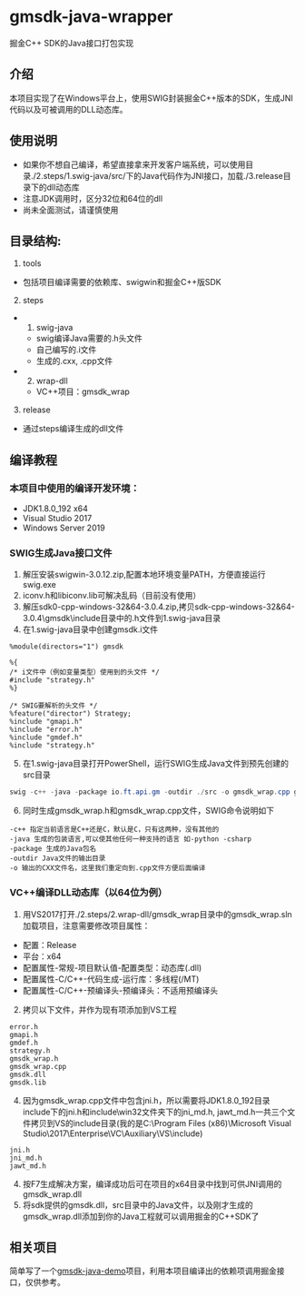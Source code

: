 # gmsdk-java-wrapper
掘金C++ SDK的Java接口打包实现

## 介绍
本项目实现了在Windows平台上，使用SWIG封装掘金C++版本的SDK，生成JNI代码以及可被调用的DLL动态库。

## 使用说明
- 如果你不想自己编译，希望直接拿来开发客户端系统，可以使用目录./2.steps/1.swig-java/src/下的Java代码作为JNI接口，加载./3.release目录下的dll动态库
- 注意JDK调用时，区分32位和64位的dll
- 尚未全面测试，请谨慎使用

## 目录结构:
1. tools
- 包括项目编译需要的依赖库、swigwin和掘金C++版SDK
2. steps
- 1. swig-java
    - swig编译Java需要的.h头文件
    - 自己编写的.i文件
    - 生成的.cxx, .cpp文件
- 2. wrap-dll
    - VC++项目：gmsdk_wrap 
3. release
- 通过steps编译生成的dll文件

## 编译教程
### 本项目中使用的编译开发环境：
- JDK1.8.0_192 x64
- Visual Studio 2017
- Windows Server 2019
### SWIG生成Java接口文件
1. 解压安装swigwin-3.0.12.zip,配置本地环境变量PATH，方便直接运行swig.exe
2. iconv.h和libiconv.lib可解决乱码（目前没有使用）
3. 解压sdk0-cpp-windows-32&64-3.0.4.zip,拷贝sdk-cpp-windows-32&64-3.0.4\gmsdk\include目录中的.h文件到1.swig-java目录
4. 在1.swig-java目录中创建gmsdk.i文件
```
%module(directors="1") gmsdk
 
%{
/* i文件中（例如变量类型）使用到的头文件 */
#include "strategy.h"
%}

/* SWIG要解析的头文件 */
%feature("director") Strategy;
%include "gmapi.h"
%include "error.h"
%include "gmdef.h"
%include "strategy.h"

```
5. 在1.swig-java目录打开PowerShell，运行SWIG生成Java文件到预先创建的src目录
```PowerShell
swig -c++ -java -package io.ft.api.gm -outdir ./src -o gmsdk_wrap.cpp gmsdk.i
```
6. 同时生成gmsdk_wrap.h和gmsdk_wrap.cpp文件，SWIG命令说明如下
```
-c++ 指定当前语言是C++还是C，默认是C，只有这两种，没有其他的
-java 生成的包装语言,可以使其他任何一种支持的语言 如-python -csharp
-package 生成的Java包名
-outdir Java文件的输出目录
-o 输出的CXX文件名，这里我们重定向到.cpp文件方便后面编译
```
### VC++编译DLL动态库（以64位为例）
1. 用VS2017打开./2.steps/2.wrap-dll/gmsdk_wrap目录中的gmsdk_wrap.sln加载项目，注意需要修改项目属性：
- 配置：Release
- 平台：x64
- 配置属性-常规-项目默认值-配置类型：动态库(.dll)
- 配置属性-C/C++-代码生成-运行库：多线程(/MT)
- 配置属性-C/C++-预编译头-预编译头：不适用预编译头
2. 拷贝以下文件，并作为现有项添加到VS工程
```
error.h
gmapi.h
gmdef.h
strategy.h
gmsdk_wrap.h
gmsdk_wrap.cpp
gmsdk.dll
gmsdk.lib
```
4. 因为gmsdk_wrap.cpp文件中包含jni.h，所以需要将JDK1.8.0_192目录include下的jni.h和include\win32文件夹下的jni_md.h, jawt_md.h一共三个文件拷贝到VS的include目录(我的是C:\Program Files (x86)\Microsoft Visual Studio\2017\Enterprise\VC\Auxiliary\VS\include)
```
jni.h
jni_md.h
jawt_md.h
```
4. 按F7生成解决方案，编译成功后可在项目的x64目录中找到可供JNI调用的gmsdk_wrap.dll
5. 将sdk提供的gmsdk.dll，src目录中的Java文件，以及刚才生成的gmsdk_wrap.dll添加到你的Java工程就可以调用掘金的C++SDK了

## 相关项目
简单写了一个[gmsdk-java-demo](https://github.com/harryzzp/gmsdk-java-demo)项目，利用本项目编译出的依赖项调用掘金接口，仅供参考。
